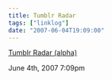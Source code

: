 ```yaml
---
title: Tumblr Radar
tags: ["linklog"]
date: "2007-06-04T19:09:00"
---
```


[Tumblr Radar (alpha)](https:www.tumblr.com/radar)

June 4th, 2007 7:09pm
